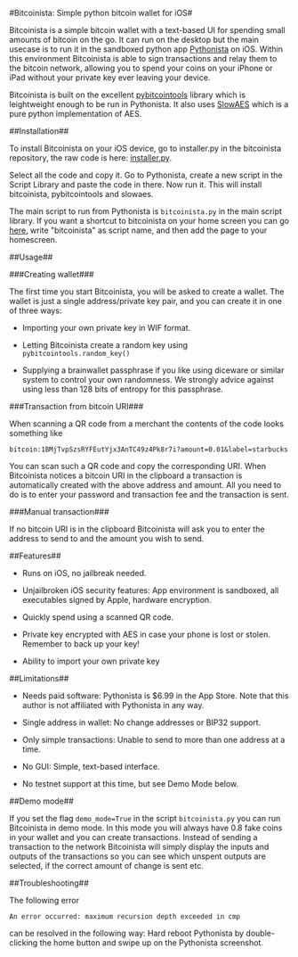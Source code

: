 #Bitcoinista: Simple python bitcoin wallet for iOS#

Bitcoinista is a simple bitcoin wallet with a text-based UI for
spending small amounts of bitcoin on the go. It can run on the desktop
but the main usecase is to run it in the sandboxed python app
[Pythonista](http://omz-software.com/pythonista/) on iOS. Within this
environment Bitcoinista is able to sign transactions and relay them to
the bitcoin network, allowing you to spend your coins on your iPhone
or iPad without your private key ever leaving your device.

Bitcoinista is built on the excellent
[pybitcointools](https://github.com/vbuterin/pybitcointools) library
which is leightweight enough to be run in Pythonista. It also uses
[SlowAES](https://code.google.com/p/slowaes/) which is a pure python
implementation of AES.

##Installation##

To install Bitcoinista on your iOS device, go to installer.py in the
bitcoinista repository, the raw code is here:
[installer.py](https://raw.githubusercontent.com/christianlundkvist/bitcoinista/master/installer.py).

Select all the code and copy it. Go to Pythonista, create a new script
in the Script Library and paste the code in there. Now run it. This
will install bitcoinista, pybitcointools and slowaes.

The main script to run from Pythonista is ```bitcoinista.py``` in the
main script library. If you want a shortcut to bitcoinista on your
home screen you can go
[here](http://omz-software.com/pythonista/shortcut/), write
"bitcoinista" as script name, and then add the page to your
homescreen.

##Usage##

###Creating wallet###

The first time you start Bitcoinista, you will be asked to create a
wallet. The wallet is just a single address/private key pair, and you
can create it in one of three ways:

* Importing your own private key in WIF format.

* Letting Bitcoinista create a random key using ```pybitcointools.random_key()```

* Supplying a brainwallet passphrase if you like using diceware or
  similar system to control your own randomness. We strongly advice
  against using less than 128 bits of entropy for this passphrase.

###Transaction from bitcoin URI###

When scanning a QR code from a merchant the contents of the code looks something like

```
bitcoin:1BMjTvpSzsRYFEutYjx3AnTC49z4Pk8r7i?amount=0.01&label=starbucks
```

You can scan such a QR code and copy the corresponding URI. When
Bitcoinista notices a bitcoin URI in the clipboard a transaction is
automatically created with the above address and amount. All you need
to do is to enter your password and transaction fee and the
transaction is sent.

###Manual transaction###

If no bitcoin URI is in the clipboard Bitcoinista will ask you to
enter the address to send to and the amount you wish to send.

##Features##

* Runs on iOS, no jailbreak needed.

* Unjailbroken iOS security features: App environment is sandboxed,
  all executables signed by Apple, hardware encryption.

* Quickly spend using a scanned QR code.

* Private key encrypted with AES in case your phone is lost or
  stolen. Remember to back up your key!

* Ability to import your own private key

##Limitations##

* Needs paid software: Pythonista is $6.99 in the App Store. Note that
  this author is not affiliated with Pythonista in any way.

* Single address in wallet: No change addresses or BIP32 support.

* Only simple transactions: Unable to send to more than one address at
  a time.

* No GUI: Simple, text-based interface.

* No testnet support at this time, but see Demo Mode below.

##Demo mode##

If you set the flag ```demo_mode=True``` in the script
```bitcoinista.py``` you can run Bitcoinista in demo mode. In this
mode you will always have 0.8 fake coins in your wallet and you can
create transactions. Instead of sending a transaction to the network
Bitcoinista will simply display the inputs and outputs of the
transactions so you can see which unspent outputs are selected, if the
correct amount of change is sent etc.

##Troubleshooting##

The following error

```
An error occurred: maximum recursion depth exceeded in cmp
```

can be resolved in the following way: Hard reboot Pythonista by
double-clicking the home button and swipe up on the Pythonista
screenshot.
